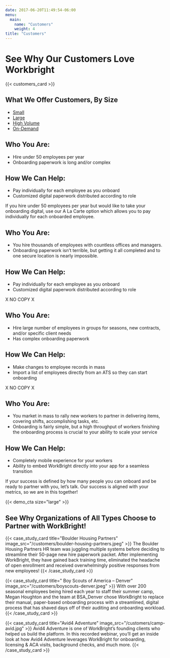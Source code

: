 ```yaml
---
date: 2017-06-20T11:49:54-06:00
menu:
  main:
    name: "Customers"
    weight: 4
title: "Customers"
---
```


# See Why Our Customers Love Workbright

{{< customers_card >}}

## What We Offer Customers, By Size

<div class='info-tabs'>
  <div class='row'>
    <div class='col-sm-4'>
      <div class='tab-container' style=''>
        <ul class="nav nav-tabs" role="tablist">
          <li class="nav-item">
            <a class="nav-link active" data-toggle="tab" href="#home" role="tab">Small</a>
          </li>
          <li class="nav-item">
            <a class="nav-link" data-toggle="tab" href="#profile" role="tab">Large</a>
          </li>
          <li class="nav-item">
            <a class="nav-link" data-toggle="tab" href="#messages" role="tab">High Volume</a>
          </li>
          <li class="nav-item">
            <a class="nav-link" data-toggle="tab" href="#settings" role="tab">On-Demand</a>
          </li>
        </ul>
      </div>
    </div>
    <div class='col-sm-8'>
      <div class="tab-content">
        <div class="tab-pane active" id="home" role="tabpanel">
          <h2>Who You Are:</h2>
          <ul>
            <li>Hire under 50 employees per year</li>
            <li>Onboarding paperwork is long and/or complex</li>
          </ul>
          <h2>How We Can Help:</h2>
          <ul>
            <li>Pay individually for each employee as you onboard</li>
            <li>Customized digital paperwork distributed according to role</li>
          </ul>
          <p>
            If you hire under 50 employees per year but would like to take your onboarding digital, use our A La Carte option which allows you to pay individually for each onboarded employee.
          </p>
        </div>
        <div class="tab-pane" id="profile" role="tabpanel">
          <h2>Who You Are:</h2>
          <ul>
            <li>You hire thousands of employees with countless offices and managers.</li>
            <li>Onboarding paperwork isn’t terrible, but getting it all completed and to one secure location is nearly impossible.</li>
          </ul>
          <h2>How We Can Help:</h2>
          <ul>
            <li>Pay individually for each employee as you onboard</li>
            <li>Customized digital paperwork distributed according to role</li>
          </ul>
          <p>
            X NO COPY X
          </p>
        </div>
        <div class="tab-pane" id="messages" role="tabpanel">
          <h2>Who You Are:</h2>
          <ul>
            <li>Hire large number of employees in groups for seasons, new contracts, and/or specific client needs</li>
            <li>Has complex onboarding paperwork</li>
          </ul>
          <h2>How We Can Help:</h2>
          <ul>
            <li>Make changes to employee records in mass</li>
            <li>Import a list of employees directly from an ATS so they can start onboarding</li>
          </ul>
          <p>
            X NO COPY X
          </p>
        </div>
        <div class="tab-pane" id="settings" role="tabpanel">
        <h2>Who You Are:</h2>
        <ul>
          <li>You market in mass to rally new workers to partner in delivering items, covering shifts, accomplishing tasks, etc.</li>
          <li>Onboarding is fairly simple, but a high throughput of workers finishing the onboarding process is crucial to your ability to scale your service</li>
        </ul>
        <h2>How We Can Help:</h2>
        <ul>
          <li>Completely mobile experience for your workers</li>
          <li>Ability to embed WorkBright directly into your app for a seamless transition</li>
        </ul>
        <p>
          If your success is defined by how many people you can onboard and be ready to partner with you, let’s talk. Our success is aligned with your metrics, so we are in this together! 
        </p>
        </div>
      </div>
    </div>
  </div>
</div>


{{< demo_cta size="large" >}}

## See Why Organizations of All Types Choose to Partner with WorkBright!

{{< case_study_card title="Boulder Housing Partners" image_src="/customers/boulder-housing-partners.jpeg" >}}
The Boulder Housing Partners HR team was juggling multiple systems before deciding to streamline their 50-page new hire paperwork packet. After implementing WorkBright, they have gained back training time, eliminated the headache of open enrollment and received overwhelmingly positive responses from new employees!
{{< /case_study_card >}}

{{< case_study_card title=" Boy Scouts of America – Denver" image_src="/customers/boyscouts-denver.jpeg" >}}
With over 200 seasonal employees being hired each year to staff their summer camp, Megan Houghton and the team at BSA_Denver chose WorkBright to replace their manual, paper-based onboarding process with a streamlined, digital process that has shaved days off of their auditing and onboarding workload.
{{< /case_study_card >}}

{{< case_study_card title="Avid4 Adventure" image_src="/customers/camp-avid.jpg" >}}
Avid4 Adventure is one of WorkBright’s founding clients who helped us build the platform. In this recorded webinar, you’ll get an inside look at how Avid4 Adventure leverages WorkBright for onboarding, licensing & ACA visits, background checks, and much more.
{{< /case_study_card >}}